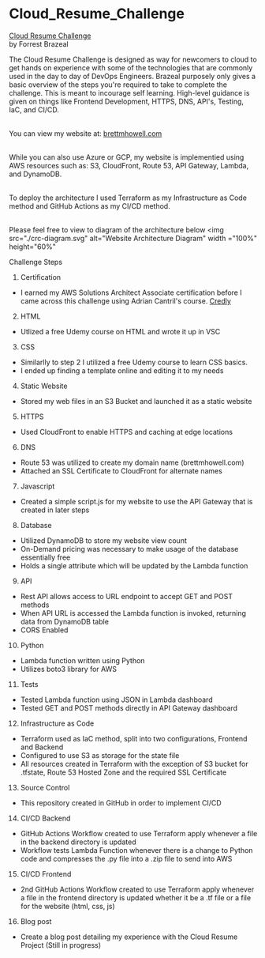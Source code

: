 # Cloud_Resume_Challenge

[Cloud Resume Challenge](https://cloudresumechallenge.dev/docs/the-challenge/aws/)
</br> by Forrest Brazeal

The Cloud Resume Challenge is designed as way for newcomers to cloud to get hands on experience with some of the technologies that are commonly used in the day to day of DevOps Engineers. Brazeal purposely only gives a basic overview of the steps you're required to take to complete the challenge. This is meant to incourage self learning. High-level guidance is given on things like Frontend Development, HTTPS, DNS, API's, Testing, IaC, and CI/CD.

</br> You can view my website at: [brettmhowell.com](https://brettmhowell.com)

</br> While you can also use Azure or GCP, my website is implementied using AWS resources such as: S3, CloudFront, Route 53, API Gateway, Lambda, and DynamoDB.

</br>To deploy the architecture I used Terraform as my Infrastructure as Code method and GitHub Actions as my CI/CD method. 

<br> Please feel free to view to diagram of the architecture below
<img src="./crc-diagram.svg" alt="Website Architecture Diagram" width ="100%" height="60%"

Challenge Steps

1. Certification
- I earned my AWS Solutions Architect Associate certification before I came across this challenge using Adrian Cantril's course. [Credly](https://www.credly.com/badges/e31ed85f-3621-4277-bcb0-283092783d11/public_url)

2. HTML
- Utlized a free Udemy course on HTML and wrote it up in VSC

3. CSS
- Similarlly to step 2 I utilized a free Udemy course to learn CSS basics.
- I ended up finding a template online and editing it to my needs

4. Static Website
- Stored my web files in an S3 Bucket and launched it as a static website

5. HTTPS
- Used CloudFront to enable HTTPS and caching at edge locations

6. DNS
- Route 53 was utilized to create my domain name (brettmhowell.com)
- Attached an SSL Certificate to CloudFront for alternate names

7.  Javascript
- Created a  simple script.js for my website to use the API Gateway that is created in later steps

8. Database
- Utilized DynamoDB to store my website view count
- On-Demand pricing was necessary to make usage of the database essentially free
- Holds a single attribute which will be updated by the Lambda function

9. API
- Rest API allows access to URL endpoint to accept GET and POST methods
- When API URL is accessed the Lambda function is invoked, returning data from DynamoDB table
- CORS Enabled

10. Python
- Lambda function written using Python
- Utilizes boto3 library for AWS

11. Tests
- Tested Lambda function using JSON in Lambda dashboard
- Tested GET and POST methods directly in API Gateway dashboard 

12. Infrastructure as Code
- Terraform used as IaC method, split into two configurations, Frontend and Backend
- Configured to use S3 as storage for the state file
- All resources created in Terraform with the exception of S3 bucket for .tfstate, Route 53 Hosted Zone and the required SSL Certificate

13. Source Control
- This repository created in GitHub in order to implement CI/CD

14. CI/CD Backend
- GitHub Actions Workflow created to use Terraform apply whenever a file in the backend directory is updated
- Workflow tests Lambda Function whenever there is a change to Python code and compresses the .py file into a .zip file to send into AWS

15. CI/CD Frontend
- 2nd GitHub Actions Workflow created to use Terraform apply whenever a file in the frontend directory is updated whether it be a .tf file or a file for the website (html, css, js)

16. Blog post
- Create a blog post detailing my experience with the Cloud Resume Project (Still in progress)
